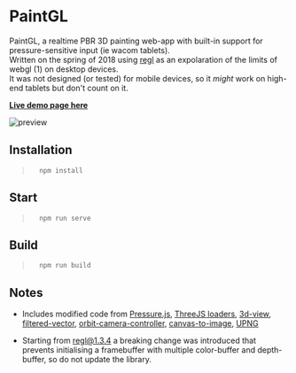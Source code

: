 # PaintGL
PaintGL, a realtime PBR 3D painting web-app with built-in support for pressure-sensitive input (ie wacom tablets).  
Written on the spring of 2018 using [regl](https://github.com/regl-project/regl) as an expolaration of the limits of webgl (1) on desktop devices.  
It was not designed (or tested) for mobile devices, so it _might_ work on high-end tablets but don't count on it.

[**Live demo page here**](http://www.nassosyian.net/webgl/paintgl/)  

![preview](https://raw.githubusercontent.com/nassosyian/PaintGL/master/img/preview.jpg)

## Installation

>		npm install  

## Start

>		npm run serve  

## Build  

>		npm run build

## Notes  

* Includes modified code from [Pressure.js](https://github.com/stuyam/pressure), [ThreeJS loaders](https://github.com/mrdoob/three.js/blob/master/examples/js/loaders/FBXLoader.js), [3d-view](https://github.com/mikolalysenko/3d-view), [filtered-vector](https://github.com/mikolalysenko/filtered-vector), [orbit-camera-controller](https://github.com/mikolalysenko/orbit-camera-controller), [canvas-to-image](https://github.com/kaxi1993/canvas-to-image), [UPNG](https://github.com/photopea/UPNG.js)

* Starting from regl@1.3.4 a breaking change was introduced that prevents initialising a framebuffer with multiple color-buffer and depth-buffer, so do not update the library.
